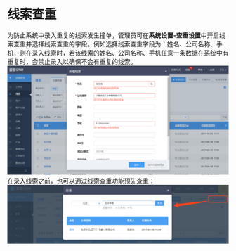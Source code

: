 # 线索查重

为防止系统中录入重复的线索发生撞单，管理员可在**系统设置-查重设置**中开启线索查重并选择线索查重的字段。例如选择线索查重字段为：姓名、公司名称、手机，则在录入线索时，若该线索的姓名、公司名称、手机任意一条数据在系统中有重复时，会禁止录入以确保不会有重复的线索。![](/assets/线索查重1.png)在录入线索之前，也可以通过线索查重功能预先查重：![](/assets/线索查重002.png)

